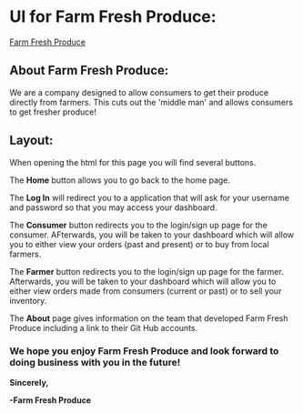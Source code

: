 # UI for Farm Fresh Produce:

[Farm Fresh Produce](https://relaxed-shaw-561e89.netlify.com)

## About Farm Fresh Produce:

We are a company designed to allow consumers to get their produce directly from farmers. This cuts out the 'middle man' and allows consumers to get fresher produce!

## Layout:

When opening the html for this page you will find several buttons. 

The **Home** button allows you to go back to the home page.

The **Log In** will redirect you to a application that will ask for your username and password so that you may access your dashboard.

The **Consumer** button redirects you to the login/sign up page for the consumer. AFterwards, you will be taken to your dashboard which will allow you to either view your orders (past and present) or to buy from local farmers.

The **Farmer** button redirects you to the login/sign up page for the farmer. Afterwards, you will be taken to your dashboard which will allow you to either view orders made from consumers (current or past) or to sell your inventory.

The **About** page gives information on the team that developed Farm Fresh Produce including a link to their Git Hub accounts.

### We hope you enjoy Farm Fresh Produce and look forward to doing business with you in the future!

**Sincerely,**


**-Farm Fresh Produce**
